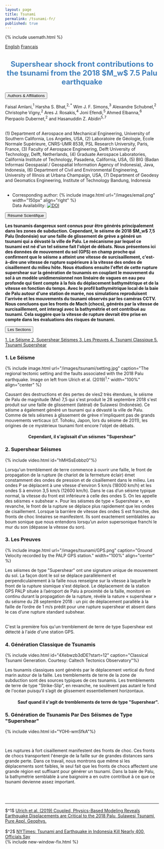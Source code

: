 ```yaml
---
layout: page
title: Tsunami
permalink: /tsunami-fr/
published: true
---
```

{% include usemath.html %}

<div class="pagewidth">
<div id="sectionbtnlst">
<!--    <a href="https://harshasbhat.github.io/files/AmlaniBhatSimons2020a.pdf">PDF</a> -->
   <a href="{{site.baseurl}}/tsunami-en/">English</a>
   <a href="{{site.baseurl}}/tsunami-fr/">Français</a>
</div>

<h2 align="center" style="color:#4181BD; font-size:18pt">Supershear shock front contributions to the tsunami from the 2018 $M_w$ 7.5 Palu earthquake</h2>	

<button class="accordion">Authors & Affiliations</button>
<div class="panel">
<div class="columntxtauthors">

Faisal Amlani,$^{1}$ Harsha S. Bhat,$^{2,*}$ Wim J. F. Simons,$^{3}$ Alexandre Schubnel,$^{2}$ Christophe Vigny,$^{2}$ Ares J. Rosakis,$^{4}$ Joni Efendi,$^5$ Ahmed Elbanna,$^6$ Pierpaolo Dubernet,$^{2}$ and Hasanuddin Z. Abidin$^{5,7}$ <br><br>

(1) Department of Aerospace and Mechanical Engineering, University of Southern California, Los Angeles, USA, 
(2) Laboratoire de Géologie, École Normale Supérieure, CNRS-UMR 8538, PSL Research University, Paris, France, 
(3) Faculty of Aerospace Engineering, Delft University of Technology, Delft, Netherlands, 
(4) Graduate Aerospace Laboratories, California Institute of Technology, Pasadena, California, USA, 
(5) BIG (Badan Informasi Geospasial / Geospatial Information Agency of Indonesia), Java, Indonesia, 
(6) Department of Civil and Environmental Engineering, University of Illinois at Urbana Champaign, USA, 
(7) Department of Geodesy and Geomatics Engineering, Institute of Technology Bandung, Indonesia<br> <br>
* Corresponding author: 
{% include image.html url="/images/email.png" width="150px" align="right" %}<br>
Data Availability: <a href="https://doi.org/10.5281/zenodo.4066297"><img src="https://zenodo.org/badge/DOI/10.5281/zenodo.4066297.svg" alt="DOI"></a>
</div>
</div>

<button class="accordion">Résumé Scientifque</button>
<div class="panel">
<p><b>Les tsunamis dangereux sont connus pour être générés principalement dans les zones de subduction. Cependant, le séisme de 2018 $M_w$ 7,5 Palu (Indonésie) sur une faille de glissement de grève a généré un tsunami qui a dévasté la ville de Palu. Le mécanisme par lequel ce tsunami est né d'un tel séisme fait l'objet de débats. Nous présentons ici des données de mouvement du sol (GPS) en champ proche qui confirment que le séisme a atteint une vitesse de surcisaillement, c'est-à-dire une vitesse de rupture supérieure à la vitesse des ondes de cisaillement du milieu hôte. Nous étudions ensuite l'effet de cette rupture supershear sur la génération de tsunamis en couplant le mouvement du sol à un modèle unidimensionnel non linéaire de vagues en eau peu profonde qui tient compte à la fois du déplacement bathymétrique et de la vitesse en fonction du temps. Avec le profil bathymétrique local de la baie de Palu autour d'une station de marée, nos simulations reproduisent l'arrivée et les mouvements du tsunami observés par les caméras CCTV. Nous concluons que les fronts de Mach (chocs), générés par la vitesse de surcisaillement, ont interagi avec la bathymétrie et ont contribué au tsunami. Cela suggère que la vitesse de rupture devrait être prise en compte dans les évaluations des risques de tsunami.</b></p>
</div>


<button class="accordion">Les Sections</button>
<div class="panel">
	<div id="sectionbtnlst">
	   <a href="#one"> 1. Le Séisme </a>
	   <a href="#two"> 2. Supershear Séismes </a>
	   <a href="#three"> 3. Les Preuves </a>
	   <a href="#four"> 4. Tsunami Classique </a>
	   <a href="#five"> 5. Tsunami Supershear </a>
	</div>
</div>

<h3 align="left" id="one">1. Le Séisme</h3>

{% include image.html url="/images/tsunami/setting.jpg" 
caption="The regional tectonic setting and the faults associated with 
the 2018 Palu earthquake. Image on left from Ulrich et al. (2019)$^1$." width="100%" align="center" %}

<p>Causant des destructions et des pertes de vies2 très étendues, le séisme de Palu de magnitude (Mw) 7,5 qui s'est produit le 28 septembre 2018 s'est produit sur une faille de glissement (latéral) de Sulawesi (Indonésie). Ce séisme a également généré un tsunami qui a dévasté la ville de Palu. Comme de tels séismes à glissement de grève n'impliquent pas de grands mouvements verticaux (cf. Tohoku, Japon, lors du séisme de 2011), les origines de ce mystérieux tsunami font encore l'objet de débats.
</p>  

<h4 align="center">Cependant, il s'agissait d'un séismes "Supershear"</h4>    

<div class=ellipsis></div>

<h3 align="left" id="two">2. Supershear Séismes</h3>

{% include video.html id="hMHSsEobbz0"%}    


<p>Lorsqu'un tremblement de terre commence à ouvrir une faille, le front de propagation de la rupture (le chariot de la fermeture éclair) émet constamment des ondes de pression et de cisaillement dans le milieu. Les ondes P se déplacent à une vitesse d'environ 5 km/s (18000 km/h) et les ondes S à environ 3,5 km/s (12600 km/h). Dans le cas d’un séisme typique normal, la vitesse du front est inférieure à celle des ondes S. On les appelle des séismes « subshear ». Pour les séismes de type « Supershear », en revanche, le front de la rupture se déplace plus rapidement que les ondes de cisaillement. Lorsque la barrière de vitesse des ondes S est franchie, des fronts de choc linéaires se manifestent. Ils sont exactement semblables au boum sonique que nous entendons lorsqu’un avion supersonique franchi le mur du son (dépasse la vitesse du son).
</p>

<div class=ellipsis></div>

<h3 align="left" id="three">3. Les Preuves</h3>

{% include image.html url="/images/tsunami/GPS.png" 
caption="Ground Velocity recorded by the PALP GPS station." width="100%" align="center" %}

<p>Les séismes de type "Supershear" ont une signature unique de mouvement du sol. La façon dont le sol se déplace parallèlement et perpendiculairement à la faille nous renseigne sur la vitesse à laquelle le front de la rupture sismique s'est déplacé. Le déplacement de la station GPS PALP située à l’aéroport de Palu à proximité de la faille, monitoré en continu durant la propagation de la rupture, révèle la nature « supershear » du séisme du 28 septembre 2018 : un pic de déplacement parallèle à la faille de l’ordre de 1 m/s prédit pour une rupture supershear et absent dans le cas d’une rupture standard subshear. <br><br>

C'est  la première fois qu'un tremblement de terre de type Supershear
est détecté à l'aide d'une station GPS.</p>

<div class=ellipsis></div>

<h3 align="left"  id="four">4. Génération Classique de Tsunamis</h3>

{% include video.html id="4Xebwzb3dDE?start=12" caption="Classical Tsunami Generation. Courtesy: Caltech Tectonics Observatory"%}


<p>Les tsunamis classiques sont générés par le déplacement vertical du fond marin autour de la faille. Les tremblements de terre de la zone de subduction sont des sources typiques de ces tsunamis. Les tremblements de terre de type "Strike-Slip", en revanche, ne soulèvent pas autant le fond de l'océan puisqu’il s’agit de glissement essentiellement horizontaux.</p>

<h4 align="right">Sauf quand il s'agit de tremblements de terre de type "Supershear".</h4>    

<div class=ellipsis></div>

<h3 align="left"  id="five">5. Génération de Tsunamis Par Des Séismes de Type "Supershear"</h3>

{% include video.html id="YOHl-wmSfkA"%}

<br>

<p>Les ruptures à fort cisaillement manifestent des fronts de choc. Ces fronts de chocs transportent l'énergie de la faille sur de grandes distances sans grande perte. Dans ce travail, nous montrons que même si les déplacements sont faibles, le seul fait que les fronts de chocs affectent une grande région est suffisant pour générer un tsunami. Dans la baie de Palu, la bathymétrie semblable à une baignoire a en outre contribué à ce que ce tsunami devienne assez important.</p>

<br><br>
<hr>
<div class="columntxtauthors">
<!-- $^*$ <a href="https://harshasbhat.github.io/files/AmlaniBhatSimons2020a.pdf"> F. Amlani, H. S. Bhat, W. J. F. Simons, A. Schubnel, C. Vigny, A. J. Rosakis, J. Efendi, A. Elbanna & H. Z. Abidin, accepted in principle Nature Geoscience, arXiv:1910.14547v3[physics.geo-ph] (2020)</a> <br><br> -->
$^1$ <a href="https://doi.org/10.1007/s00024-019-02290-5">Ulrich et al. (2019) Coupled, Physics-Based Modeling Reveals Earthquake Displacements are Critical to the 2018 Palu, Sulawesi Tsunami, Pure Appl. Geophys. </a><br><br>
$^2$ <a href="https://www.nytimes.com/2018/09/28/world/asia/tsunami-palu-indonesia-earthquake.html">NYTimes: Tsunami and Earthquake in Indonesia Kill Nearly 400, Officials Say</a>
</div>
{% include new-window-fix.html %}
</div>



